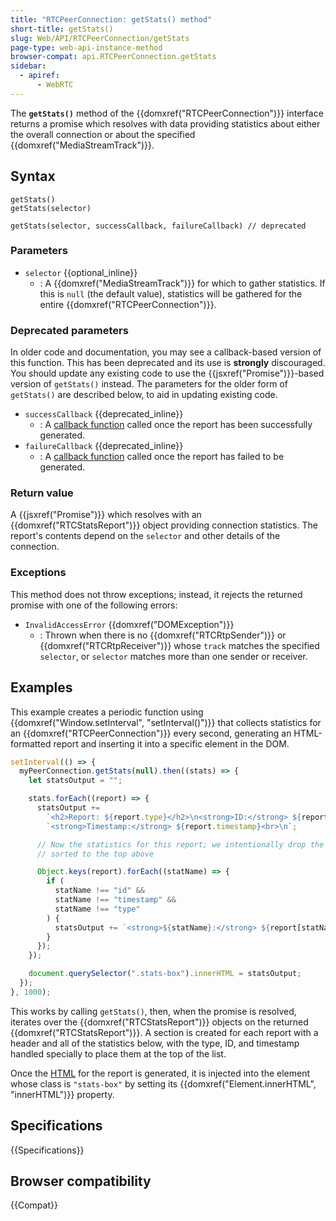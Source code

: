 ```yaml
---
title: "RTCPeerConnection: getStats() method"
short-title: getStats()
slug: Web/API/RTCPeerConnection/getStats
page-type: web-api-instance-method
browser-compat: api.RTCPeerConnection.getStats
sidebar:
  - apiref:
      - WebRTC
---
```


The **`getStats()`** method of the {{domxref("RTCPeerConnection")}} interface returns a promise which resolves with data providing statistics about either the overall connection or about the specified {{domxref("MediaStreamTrack")}}.

## Syntax

```js-nolint
getStats()
getStats(selector)

getStats(selector, successCallback, failureCallback) // deprecated
```

### Parameters

- `selector` {{optional_inline}}
  - : A {{domxref("MediaStreamTrack")}} for which to gather statistics.
    If this is `null` (the default value), statistics will be gathered for the entire {{domxref("RTCPeerConnection")}}.

### Deprecated parameters

In older code and documentation, you may see a callback-based version of this function.
This has been deprecated and its use is **strongly** discouraged.
You should update any existing code to use the {{jsxref("Promise")}}-based version of `getStats()` instead.
The parameters for the older form of `getStats()` are described below, to aid in updating existing code.

- `successCallback` {{deprecated_inline}}
  - : A [callback function](/en-US/docs/Glossary/Callback_function) called once the report has been successfully generated.
- `failureCallback` {{deprecated_inline}}
  - : A [callback function](/en-US/docs/Glossary/Callback_function) called once the report has failed to be generated.

### Return value

A {{jsxref("Promise")}} which resolves with an {{domxref("RTCStatsReport")}} object providing connection statistics.
The report's contents depend on the `selector` and other details of the connection.

### Exceptions

This method does not throw exceptions; instead, it rejects the returned promise with one of the following errors:

- `InvalidAccessError` {{domxref("DOMException")}}
  - : Thrown when there is no {{domxref("RTCRtpSender")}} or {{domxref("RTCRtpReceiver")}} whose `track` matches the specified `selector`, or
    `selector` matches more than one sender or receiver.

## Examples

This example creates a periodic function using
{{domxref("Window.setInterval", "setInterval()")}} that collects
statistics for an {{domxref("RTCPeerConnection")}} every second, generating an
HTML-formatted report and inserting it into a specific element in the DOM.

```js
setInterval(() => {
  myPeerConnection.getStats(null).then((stats) => {
    let statsOutput = "";

    stats.forEach((report) => {
      statsOutput +=
        `<h2>Report: ${report.type}</h2>\n<strong>ID:</strong> ${report.id}<br>\n` +
        `<strong>Timestamp:</strong> ${report.timestamp}<br>\n`;

      // Now the statistics for this report; we intentionally drop the ones we
      // sorted to the top above

      Object.keys(report).forEach((statName) => {
        if (
          statName !== "id" &&
          statName !== "timestamp" &&
          statName !== "type"
        ) {
          statsOutput += `<strong>${statName}:</strong> ${report[statName]}<br>\n`;
        }
      });
    });

    document.querySelector(".stats-box").innerHTML = statsOutput;
  });
}, 1000);
```

This works by calling `getStats()`, then, when the promise is resolved, iterates over the {{domxref("RTCStatsReport")}} objects on the returned {{domxref("RTCStatsReport")}}.
A section is created for each report with a header and all of the statistics below, with the type, ID, and timestamp handled specially to place them at the top of the list.

Once the [HTML](/en-US/docs/Web/HTML) for the report is generated, it is injected into the element whose class is `"stats-box"` by setting its {{domxref("Element.innerHTML", "innerHTML")}} property.

## Specifications

{{Specifications}}

## Browser compatibility

{{Compat}}
